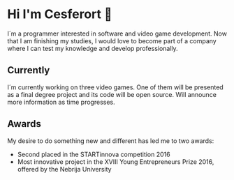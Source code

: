 # Hi I'm Cesferort 👋
I´m a programmer interested in software and video game development. Now that I am
finishing my studies, I would love to become part of a company where I can test my
knowledge and develop professionally. 

## Currently 
I´m currently working on three video games. One of them will be presented as a final degree project and its code will be open source. Will announce more information as time progresses.

## Awards
My desire to do something new and different has led me to two awards: 
<ul>
  <li>Second placed in the STARTinnova competition 2016</li>
  <li>Most innovative project in the XVIII Young Entrepreneurs Prize 2016, offered by the Nebrija University</li>
</ul>

<!--
## Some stats
<p>
  <img align="left" src="https://github-readme-stats.vercel.app/api/top-langs?langs_count=100&exclude_repo=AppIgniter&username=Cesferort&show_icons=true&locale=en&" alt="Cesferort" />
</p>
->
